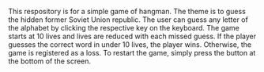 This respository is for a simple game of hangman. The theme is to guess the hidden former Soviet Union republic. The user can guess any letter of the alphabet by clicking the respective key on the keyboard. The game starts at 10 lives and lives are reduced with each missed guess. If the player guesses the correct word in under 10 lives, the player wins. Otherwise, the game is registered as a loss. To restart the game, simply press the button at the bottom of the screen.
